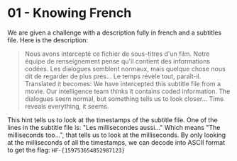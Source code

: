 # 01 - Knowing French
We are given a challenge with a description fully in french and a subtitles file.
Here is the description:
>  Nous avons intercepté ce fichier de sous-titres d'un film. Notre équipe de renseignement pense qu'il contient des informations codées. Les dialogues semblent normaux, mais quelque chose nous dit de regarder de plus près... Le temps révèle tout, paraît-il.
Translated it becomes:
> We have intercepted this subtitle file from a movie. Our intelligence team thinks it contains coded information. The dialogues seem normal, but something tells us to look closer... Time reveals everything, it seems.

This hint tells us to look at the timestamps of the subtitle file.
One of the lines in the subtitle file is: "Les millisecondes aussi..." Which means "The milliseconds too...", that tells us to look at the milliseconds.
By only looking at the milliseconds of all the timestamps, we can decode into ASCII format to get the flag: `HF-{159753654852987123}`